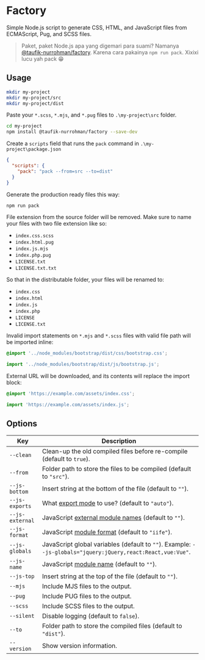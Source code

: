Factory
=======

Simple Node.js script to generate CSS, HTML, and JavaScript files from ECMAScript, Pug, and SCSS files.

> Paket, paket Node.js apa yang digemari para suami? Namanya [@taufik-nurrohman/factory](https://www.npmjs.com/package/@taufik-nurrohman/factory). Karena cara pakainya `npm run pack`. Xixixi lucu yah pack 😁

Usage
-----

~~~ sh
mkdir my-project
mkdir my-project/src
mkdir my-project/dist
~~~

Paste your `*.scss`, `*.mjs`, and `*.pug` files to `.\my-project\src` folder.

~~~ sh
cd my-project
npm install @taufik-nurrohman/factory --save-dev
~~~

Create a `scripts` field that runs the `pack` command in `.\my-project\package.json`

~~~ json
{
  "scripts": {
    "pack": "pack --from=src --to=dist"
  }
}
~~~

Generate the production ready files this way:

~~~ sh
npm run pack
~~~

File extension from the source folder will be removed. Make sure to name your files with two file extension like so:

 - `index.css.scss`
 - `index.html.pug`
 - `index.js.mjs`
 - `index.php.pug`
 - `LICENSE.txt`
 - `LICENSE.txt.txt`

So that in the distributable folder, your files will be renamed to:

 - `index.css`
 - `index.html`
 - `index.js`
 - `index.php`
 - `LICENSE`
 - `LICENSE.txt`

Invalid import statements on `*.mjs` and `*.scss` files with valid file path will be imported inline:

~~~ css
@import '../node_modules/bootstrap/dist/css/bootstrap.css';
~~~

~~~ js
import '../node_modules/bootstrap/dist/js/bootstrap.js';
~~~

External URL will be downloaded, and its contents will replace the import block:

~~~ css
@import 'https://example.com/assets/index.css';
~~~

~~~ js
import 'https://example.com/assets/index.js';
~~~

Options
-------

Key | Description
--- | -----------
`--clean` | Clean-up the old compiled files before re-compile (default to `true`).
`--from` | Folder path to store the files to be compiled (default to `"src"`).
`--js-bottom` | Insert string at the bottom of the file (default to `""`).
`--js-exports` | What [export mode](https://rollupjs.org/guide/en/#outputexports) to use? (default to `"auto"`).
`--js-external` | JavaScript [external module names](https://rollupjs.org/guide/en/#quick-start) (default to `""`).
`--js-format` | JavaScript [module format](https://rollupjs.org/guide/en/#quick-start) (default to `"iife"`).
`--js-globals` | JavaScript global variables (default to `""`). Example: `--js-globals="jquery:jQuery,react:React,vue:Vue"`.
`--js-name` | JavaScript [module name](https://rollupjs.org/guide/en/#quick-start) (default to `""`).
`--js-top` | Insert string at the top of the file (default to `""`).
`--mjs` | Include MJS files to the output.
`--pug` | Include PUG files to the output.
`--scss` | Include SCSS files to the output.
`--silent` | Disable logging (default to `false`).
`--to` | Folder path to store the compiled files (default to `"dist"`).
`--version` | Show version information.
